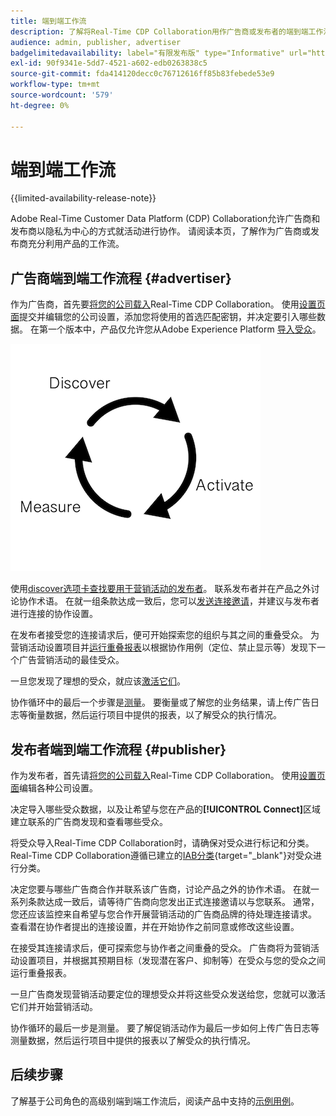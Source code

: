 ```yaml
---
title: 端到端工作流
description: 了解将Real-Time CDP Collaboration用作广告商或发布者的端到端工作流程
audience: admin, publisher, advertiser
badgelimitedavailability: label="有限发布版" type="Informative" url="https://helpx.adobe.com/cn/legal/product-descriptions/real-time-customer-data-platform-collaboration.html newtab=true"
exl-id: 90f9341e-5dd7-4521-a602-edb0263838c5
source-git-commit: fda414120decc0c76712616ff85b83febede53e9
workflow-type: tm+mt
source-wordcount: '579'
ht-degree: 0%

---
```


# 端到端工作流

{{limited-availability-release-note}}

Adobe Real-Time Customer Data Platform (CDP) Collaboration允许广告商和发布商以隐私为中心的方式就活动进行协作。 请阅读本页，了解作为广告商或发布商充分利用产品的工作流。

## 广告商端到端工作流程 {#advertiser}

作为广告商，首先要[将您的公司载入](/help/guide/setup/onboard-organization.md)Real-Time CDP Collaboration。 使用[设置页面](/help/guide/setup/setup-overview.md)提交并编辑您的公司设置，添加您将使用的首选匹配密钥，并决定要引入哪些数据。 在第一个版本中，产品仅允许您从Adobe Experience Platform [导入受众](/help/guide/setup/onboard-audiences.md)。

![发现、激活、测量广告商。](/help/assets/end-to-end-workflow/discover-activate-measure.png)

使用[discover选项卡查找要用于营销活动的发布者](/help/guide/connect/discover-publishers.md)。 联系发布者并在产品之外讨论协作术语。 在就一组条款达成一致后，您可以[发送连接邀请](/help/guide/connect/establishing-connections.md)，并建议与发布者进行连接的协作设置。

在发布者接受您的连接请求后，便可开始探索您的组织与其之间的重叠受众。 为营销活动设置项目并[运行重叠报表](/help/guide/collaborate/discover.md)以根据协作用例（定位、禁止显示等）发现下一个广告营销活动的最佳受众。

一旦您发现了理想的受众，就应该[激活它们](/help/guide/collaborate/activate.md)。

协作循环中的最后一个步骤是[测量](/help/guide/collaborate/measure.md)。 要衡量或了解您的业务结果，请上传广告日志等衡量数据，然后运行项目中提供的报表，以了解受众的执行情况。

## 发布者端到端工作流程 {#publisher}

作为发布者，首先请[将您的公司载入](/help/guide/setup/onboard-organization.md)Real-Time CDP Collaboration。 使用[设置页面](/help/guide/setup/setup-overview.md)编辑各种公司设置。

决定导入哪些受众数据，以及让希望与您在产品的&#x200B;**[!UICONTROL Connect]**&#x200B;区域建立联系的广告商发现和查看哪些受众。

将受众导入Real-Time CDP Collaboration时，请确保对受众进行标记和分类。 Real-Time CDP Collaboration遵循已建立的[IAB分类](https://www.iab.com/guidelines/content-taxonomy/){target="_blank"}对受众进行分类。

决定您要与哪些广告商合作并联系该广告商，讨论产品之外的协作术语。 在就一系列条款达成一致后，请等待广告商向您发出正式连接邀请以与您联系。 通常，您还应该监控来自希望与您合作开展营销活动的广告商品牌的待处理连接请求。 查看潜在协作者提出的连接设置，并在开始协作之前同意或修改这些设置。

在接受其连接请求后，便可探索您与协作者之间重叠的受众。 广告商将为营销活动设置项目，并根据其预期目标（发现潜在客户、抑制等）在受众与您的受众之间运行重叠报表。

一旦广告商发现营销活动要定位的理想受众并将这些受众发送给您，您就可以激活它们并开始营销活动。

协作循环的最后一步是测量。 要了解促销活动作为最后一步如何上传广告日志等测量数据，然后运行项目中提供的报表以了解受众的执行情况。

## 后续步骤

了解基于公司角色的高级别端到端工作流后，阅读产品中支持的[示例用例](/help/guide/use-cases-benefits.md)。

